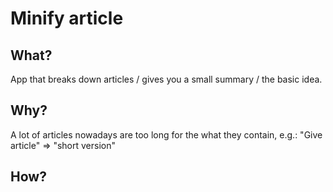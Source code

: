 # Minify article
## What?
App that breaks down articles / gives you a small summary / the basic idea.
## Why?
A lot of articles nowadays are too long for the what they contain, e.g.: "Give article" => "short version"
## How?